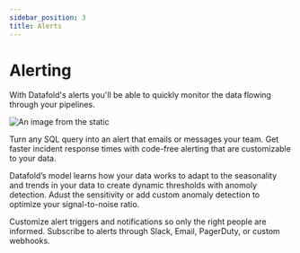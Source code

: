 ```yaml
---
sidebar_position: 3
title: Alerts
---
```

# Alerting

With Datafold's alerts you'll be able to quickly monitor the data flowing through your pipelines.&#x20;

![An image from the static](https://i.imgur.com/uAef9ua.gif)

Turn any SQL query into an alert that emails or messages your team. Get faster incident response times with code-free alerting that are customizable to your data.

Datafold’s model learns how your data works to adapt to the seasonality and trends in your data to create dynamic thresholds with anomoly detection. Adust the sensitivity or add custom anomaly detection to optimize your signal-to-noise ratio.

Customize alert triggers and notifications so only the right people are informed. Subscribe to alerts through Slack, Email, PagerDuty, or custom webhooks.


